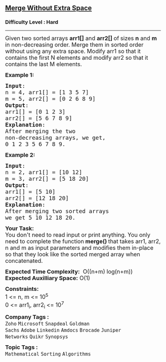 <h2><a href="https://www.geeksforgeeks.org/problems/merge-two-sorted-arrays-1587115620/1">Merge Without Extra Space</a></h2><h3>Difficulty Level : Hard</h3><hr><div class="problems_problem_content__Xm_eO"><p><span style="font-size: 18px;">Given two sorted arrays <strong>arr1[]</strong> and <strong>arr2[] </strong>of<strong>&nbsp;</strong>sizes <strong>n</strong>&nbsp;and <strong>m</strong> in non-decreasing order. Merge them in sorted order without using any extra space. Modify arr1 so that it contains the first N elements and modify arr2 so that it contains the last M elements.</span></p>
<p><span style="font-size: 18px;"><strong>Example 1:</strong></span></p>
<pre><span style="font-size: 18px;"><strong>Input</strong>: 
n = 4, arr1[] = [1 3 5 7] 
m = 5, arr2[] = [0 2 6 8 9]
<strong>Output</strong>: 
arr1[] = [0 1 2 3]
arr2[] = [5 6 7 8 9]
<strong>Explanation</strong>:
After merging the two 
non-decreasing arrays, we get, 
0 1 2 3 5 6 7 8 9.</span></pre>
<p><span style="font-size: 18px;"><strong>Example 2:</strong></span></p>
<pre><span style="font-size: 18px;"><strong>Input</strong>: 
n = 2, arr1[] = [10 12] 
m = 3, arr2[] = [5 18 20]
<strong>Output</strong>: 
arr1[] = [5 10]
arr2[] = [12 18 20]
<strong>Explanation</strong>:
After merging two sorted arrays 
we get 5 10 12 18 20.</span>
</pre>
<p><strong><span style="font-size: 18px;">Your Task:</span></strong><br><span style="font-size: 18px;">You don't need to read input or print anything.&nbsp;You only need to complete the function<strong> merge()&nbsp;</strong>that takes arr1, arr2, n and m as input parameters and modifies them in-place so that they look like the sorted merged array when concatenated.</span></p>
<p><span style="font-size: 18px;"><strong>Expected Time Complexity:</strong> &nbsp;O((n+m) log(n+m))<br><strong>Expected Auxilliary Space:</strong> O(1)</span></p>
<p><span style="font-size: 18px;"><strong>Constraints:</strong></span><br><span style="font-size: 18px;">1 &lt;= n, m&nbsp;&lt;= 10<sup>5</sup><br>0 &lt;= arr1<sub>i</sub>, arr2<sub>i</sub>&nbsp;&lt;= 10<sup>7</sup></span></p></div><p><span style=font-size:18px><strong>Company Tags : </strong><br><code>Zoho</code>&nbsp;<code>Microsoft</code>&nbsp;<code>Snapdeal</code>&nbsp;<code>Goldman Sachs</code>&nbsp;<code>Adobe</code>&nbsp;<code>Linkedin</code>&nbsp;<code>Amdocs</code>&nbsp;<code>Brocade</code>&nbsp;<code>Juniper Networks</code>&nbsp;<code>Quikr</code>&nbsp;<code>Synopsys</code>&nbsp;<br><p><span style=font-size:18px><strong>Topic Tags : </strong><br><code>Mathematical</code>&nbsp;<code>Sorting</code>&nbsp;<code>Algorithms</code>&nbsp;